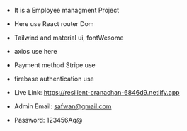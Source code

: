- It is a Employee managment Project
- Here use React router Dom
- Tailwind and material ui, fontWesome
- axios use here
- Payment method Stripe use
- firebase authentication use

- Live Link: https://resilient-cranachan-6846d9.netlify.app


 - Admin Email: safwan@gmail.com
 - Password: 123456Aq@